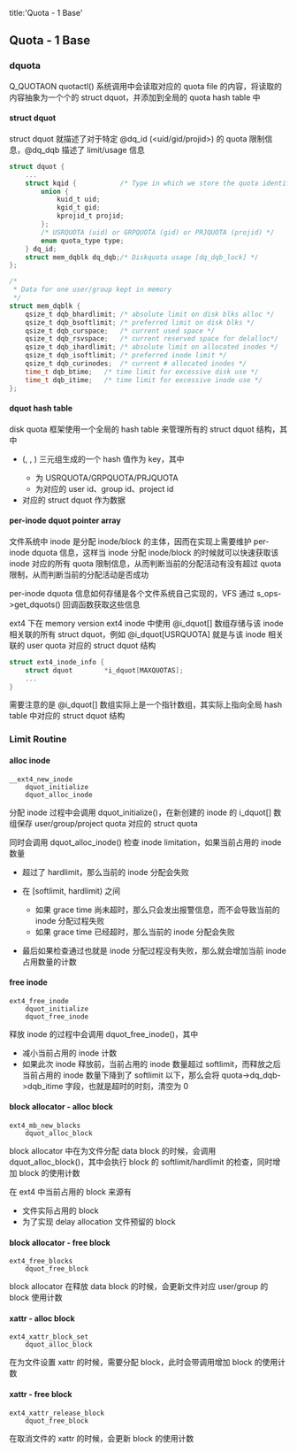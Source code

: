 title:'Quota - 1 Base'
## Quota - 1 Base


### dquota

Q_QUOTAON quotactl() 系统调用中会读取对应的 quota file 的内容，将读取的内容抽象为一个个的 struct dquot，并添加到全局的 quota hash table 中


#### struct dquot

struct dquot 就描述了对于特定 @dq_id (<uid/gid/projid>) 的 quota 限制信息，@dq_dqb 描述了 limit/usage 信息

```c
struct dquot {
	...
	struct kqid {			/* Type in which we store the quota identifier */
    	union {
    		kuid_t uid;
    		kgid_t gid;
    		kprojid_t projid;
    	};
    	/* USRQUOTA (uid) or GRPQUOTA (gid) or PRJQUOTA (projid) */
    	enum quota_type type;  
	} dq_id;
	struct mem_dqblk dq_dqb;/* Diskquota usage [dq_dqb_lock] */
};
```

```c
/*
 * Data for one user/group kept in memory
 */
struct mem_dqblk {
	qsize_t dqb_bhardlimit;	/* absolute limit on disk blks alloc */
	qsize_t dqb_bsoftlimit;	/* preferred limit on disk blks */
	qsize_t dqb_curspace;	/* current used space */
	qsize_t dqb_rsvspace;   /* current reserved space for delalloc*/
	qsize_t dqb_ihardlimit;	/* absolute limit on allocated inodes */
	qsize_t dqb_isoftlimit;	/* preferred inode limit */
	qsize_t dqb_curinodes;	/* current # allocated inodes */
	time_t dqb_btime;	/* time limit for excessive disk use */
	time_t dqb_itime;	/* time limit for excessive inode use */
};
```


#### dquot hash table

disk quota 框架使用一个全局的 hash table 来管理所有的 struct dquot 结构，其中

- (<superblock>, <type>, <id>) 三元组生成的一个 hash 值作为 key，其中
    - <type> 为 USRQUOTA/GRPQUOTA/PRJQUOTA
    - <id> 为对应的 user id、group id、project id
- 对应的 struct dquot 作为数据


#### per-inode dquot pointer array

文件系统中 inode 是分配 inode/block 的主体，因而在实现上需要维护 per-inode dquota 信息，这样当 inode 分配 inode/block 的时候就可以快速获取该 inode 对应的所有 quota 限制信息，从而判断当前的分配活动有没有超过 quota 限制，从而判断当前的分配活动是否成功

per-inode dquota 信息如何存储是各个文件系统自己实现的，VFS 通过 s_ops->get_dquots() 回调函数获取这些信息

ext4 下在 memory version ext4 inode 中使用 @i_dquot[] 数组存储与该 inode 相关联的所有 struct dquot，例如 @i_dquot[USRQUOTA] 就是与该 inode 相关联的 user quota 对应的 struct dquot 结构

```c
struct ext4_inode_info {
	struct dquot		*i_dquot[MAXQUOTAS];
	...
}
```

需要注意的是 @i_dquot[] 数组实际上是一个指针数组，其实际上指向全局 hash table 中对应的 struct dquot 结构


### Limit Routine

#### alloc inode

```
__ext4_new_inode
    dquot_initialize
    dquot_alloc_inode
```

分配 inode 过程中会调用 dquot_initialize()，在新创建的 inode 的 i_dquot[] 数组保存 user/group/project quota 对应的 struct quota

同时会调用 dquot_alloc_inode() 检查 inode limitation，如果当前占用的 inode 数量

- 超过了 hardlimit，那么当前的 inode 分配会失败
- 在 [softlimit, hardlimit) 之间
    - 如果 grace time 尚未超时，那么只会发出报警信息，而不会导致当前的 inode 分配过程失败
    - 如果 grace time 已经超时，那么当前的 inode 分配会失败

- 最后如果检查通过也就是 inode 分配过程没有失败，那么就会增加当前 inode 占用数量的计数


#### free inode

```
ext4_free_inode
    dquot_initialize
    dquot_free_inode
```

释放 inode 的过程中会调用 dquot_free_inode()，其中

- 减小当前占用的 inode 计数
- 如果此次 inode 释放前，当前占用的 inode 数量超过 softlimit，而释放之后当前占用的 inode 数量下降到了 softlimit 以下，那么会将 quota->dq_dqb->dqb_itime 字段，也就是超时的时刻，清空为 0


#### block allocator - alloc block

```
ext4_mb_new_blocks
    dquot_alloc_block
```

block allocator 中在为文件分配 data block 的时候，会调用 dquot_alloc_block()，其中会执行 block 的 softlimit/hardlimit 的检查，同时增加 block 的使用计数

在 ext4 中当前占用的 block 来源有

- 文件实际占用的 block
- 为了实现 delay allocation 文件预留的 block


#### block allocator - free block

```
ext4_free_blocks
    dquot_free_block
```

block allocator 在释放 data block 的时候，会更新文件对应 user/group 的 block 使用计数


#### xattr - alloc block

```
ext4_xattr_block_set
    dquot_alloc_block
```

在为文件设置 xattr 的时候，需要分配 block，此时会带调用增加 block 的使用计数

#### xattr - free block

```
ext4_xattr_release_block
    dquot_free_block
```

在取消文件的 xattr 的时候，会更新 block 的使用计数



